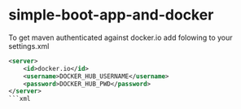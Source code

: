 # simple-boot-app-and-docker
To get maven authenticated against docker.io add folowing to your settings.xml

```xml
<server>
	<id>docker.io</id>
	<username>DOCKER_HUB_USERNAME</username>
	<password>DOCKER_HUB_PWD</password>
</server>
```xml
